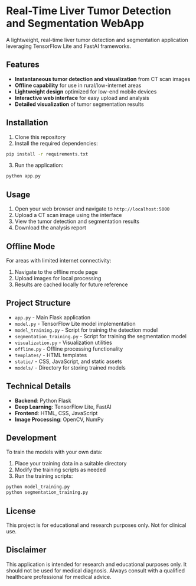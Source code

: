 # Real-Time Liver Tumor Detection and Segmentation WebApp

A lightweight, real-time liver tumor detection and segmentation application leveraging TensorFlow Lite and FastAI frameworks.

## Features

- **Instantaneous tumor detection and visualization** from CT scan images
- **Offline capability** for use in rural/low-internet areas
- **Lightweight design** optimized for low-end mobile devices
- **Interactive web interface** for easy upload and analysis
- **Detailed visualization** of tumor segmentation results

## Installation

1. Clone this repository
2. Install the required dependencies:

```bash
pip install -r requirements.txt
```

3. Run the application:

```bash
python app.py
```

## Usage

1. Open your web browser and navigate to `http://localhost:5000`
2. Upload a CT scan image using the interface
3. View the tumor detection and segmentation results
4. Download the analysis report

## Offline Mode

For areas with limited internet connectivity:

1. Navigate to the offline mode page
2. Upload images for local processing
3. Results are cached locally for future reference

## Project Structure

- `app.py` - Main Flask application
- `model.py` - TensorFlow Lite model implementation
- `model_training.py` - Script for training the detection model
- `segmentation_training.py` - Script for training the segmentation model
- `visualization.py` - Visualization utilities
- `offline.py` - Offline processing functionality
- `templates/` - HTML templates
- `static/` - CSS, JavaScript, and static assets
- `models/` - Directory for storing trained models

## Technical Details

- **Backend**: Python Flask
- **Deep Learning**: TensorFlow Lite, FastAI
- **Frontend**: HTML, CSS, JavaScript
- **Image Processing**: OpenCV, NumPy

## Development

To train the models with your own data:

1. Place your training data in a suitable directory
2. Modify the training scripts as needed
3. Run the training scripts:

```bash
python model_training.py
python segmentation_training.py
```

## License

This project is for educational and research purposes only. Not for clinical use.

## Disclaimer

This application is intended for research and educational purposes only. It should not be used for medical diagnosis. Always consult with a qualified healthcare professional for medical advice.
